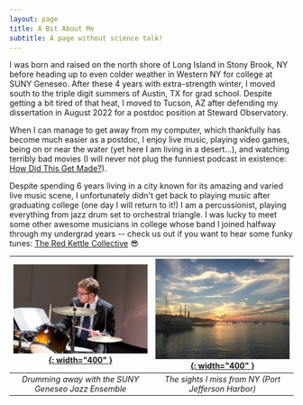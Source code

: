 ```yaml
---
layout: page
title: A Bit About Me
subtitle: A page without science talk!
---
```


I was born and raised on the north shore of Long Island in Stony Brook, NY before heading up to even colder weather in Western NY for college at SUNY Geneseo. After these 4 years with extra-strength winter, I moved south to the triple digit summers of Austin, TX for grad school. Despite getting a bit tired of that heat, I moved to Tucson, AZ after defending my dissertation in August 2022 for a postdoc position at Steward Observatory.

When I can manage to get away from my computer, which thankfully has become much easier as a postdoc, I enjoy live music, playing video games, being on or near the water (yet here I am living in a desert...), and watching terribly bad movies (I will never not plug the funniest podcast in existence: [How Did This Get Made?](https://www.hdtgminfo.com)).

Despite spending 6 years living in a city known for its amazing and varied live music scene, I unfortunately didn't get back to playing music after graduating college (one day I will return to it!) I am a percussionist, playing everything from jazz drum set to orchestral triangle. I was lucky to meet some other awesome musicians in college whose band I joined halfway through my undergrad years -- check us out if you want to hear some funky tunes: [The Red Kettle Collective](https://open.spotify.com/artist/3OKo8dOMzkCjzckYJ7eHxQ?si=JnHaAVMbRISm26R7I59sSA) 😎

| [![Drummer me](/assets/img/drum.jpg){: width="400" }](/assets/img/drum.jpg) | [![PJ](/assets/img/pj.jpg){: width="400" }](/assets/img/pj.jpg) |
|:---:|:---:|
| *Drumming away with the SUNY Geneseo Jazz Ensemble* | *The sights I miss from NY (Port Jefferson Harbor)* |

<!-- ![Drummer me](/assets/img/drum.jpg){: width="700"}

*Drumming away with the SUNY Geneseo Jazz Ensemble*

![PJ](/assets/img/pj.jpg){: width="700"}

*The sights I miss from NY (Port Jefferson Harbor)* -->
